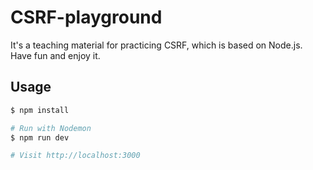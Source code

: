 # CSRF-playground

It's a teaching material for practicing CSRF, which is based on Node.js. Have fun and enjoy it.

## Usage

```sh
$ npm install
```

```sh
# Run with Nodemon
$ npm run dev

# Visit http://localhost:3000
```